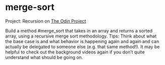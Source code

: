 # merge-sort

Project: Recursion on [The Odin Project](https://www.theodinproject.com/lessons/ruby-recursion)

Build a method #merge_sort that takes in an array and returns a sorted array, using a recursive merge sort methodology.
Tips:
Think about what the base case is and what behavior is happening again and again and can actually be delegated to someone else (e.g. that same method!).
It may be helpful to check out the background videos again if you don’t quite understand what should be going on.